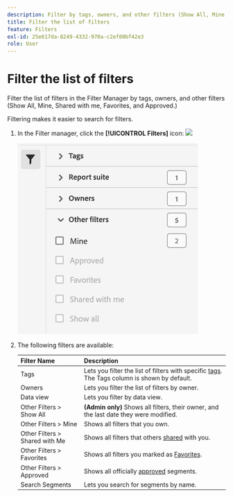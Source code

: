 ```yaml
---
description: Filter by tags, owners, and other filters (Show All, Mine, Shared with me, Favorites, and Approved.)
title: Filter the list of filters
feature: Filters
exl-id: 25e617da-8249-4332-970a-c2ef00bf42e3
role: User
---
```

# Filter the list of filters

Filter the list of filters in the Filter Manager by tags, owners, and other filters (Show All, Mine, Shared with me, Favorites, and Approved.)

Filtering makes it easier to search for filters.

1. In the Filter manager, click the **[!UICONTROL Filters]** icon:  ![](https://spectrum.adobe.com/static/icons/workflow_18/Smock_Filter_18_N.svg)

   ![Filter Manager showing the Filters icon and available filters.](assets/filtering.png)

2. The following filters are available:

   |  Filter Name  | Description  |
   |---|---|
   |  Tags  |Lets you filter the list of filters with specific [tags](/help/components/filters/filters-tag.md). The Tags column is shown by default.  |
   |  Owners  | Lets you filter the list of filters by owner.  |
   | Data view | Lets you filter by data view. |
   |  Other Filters > Show All  | **(Admin only)** Shows all filters, their owner, and the last date they were modified.  |
   |  Other Filters > Mine  | Shows all filters that you own.  |
   |  Other Filters > Shared with Me  |Shows all filters that others [shared](/help/components/filters/filters-share.md) with you.  |
   |  Other Filters > Favorites  |Shows all filters you marked as [Favorites](/help/components/filters/filters-favorite.md).  |
   |  Other Filters > Approved  |Shows all officially [approved](/help/components/filters/filters-approve.md) segments.  |
   |  Search Segments  | Lets you search for segments by name.  |
